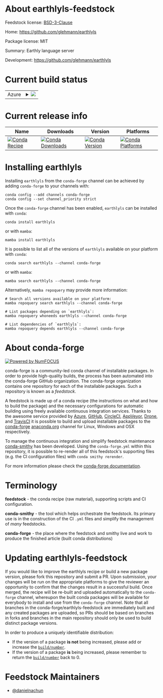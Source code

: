 About earthlyls-feedstock
=========================

Feedstock license: [BSD-3-Clause](https://github.com/conda-forge/earthlyls-feedstock/blob/main/LICENSE.txt)

Home: https://github.com/glehmann/earthlyls

Package license: MIT

Summary: Earthly language server

Development: https://github.com/glehmann/earthlyls

Current build status
====================


<table>
    
  <tr>
    <td>Azure</td>
    <td>
      <details>
        <summary>
          <a href="https://dev.azure.com/conda-forge/feedstock-builds/_build/latest?definitionId=23642&branchName=main">
            <img src="https://dev.azure.com/conda-forge/feedstock-builds/_apis/build/status/earthlyls-feedstock?branchName=main">
          </a>
        </summary>
        <table>
          <thead><tr><th>Variant</th><th>Status</th></tr></thead>
          <tbody><tr>
              <td>linux_64</td>
              <td>
                <a href="https://dev.azure.com/conda-forge/feedstock-builds/_build/latest?definitionId=23642&branchName=main">
                  <img src="https://dev.azure.com/conda-forge/feedstock-builds/_apis/build/status/earthlyls-feedstock?branchName=main&jobName=linux&configuration=linux%20linux_64_" alt="variant">
                </a>
              </td>
            </tr><tr>
              <td>linux_aarch64</td>
              <td>
                <a href="https://dev.azure.com/conda-forge/feedstock-builds/_build/latest?definitionId=23642&branchName=main">
                  <img src="https://dev.azure.com/conda-forge/feedstock-builds/_apis/build/status/earthlyls-feedstock?branchName=main&jobName=linux&configuration=linux%20linux_aarch64_" alt="variant">
                </a>
              </td>
            </tr><tr>
              <td>linux_ppc64le</td>
              <td>
                <a href="https://dev.azure.com/conda-forge/feedstock-builds/_build/latest?definitionId=23642&branchName=main">
                  <img src="https://dev.azure.com/conda-forge/feedstock-builds/_apis/build/status/earthlyls-feedstock?branchName=main&jobName=linux&configuration=linux%20linux_ppc64le_" alt="variant">
                </a>
              </td>
            </tr><tr>
              <td>osx_64</td>
              <td>
                <a href="https://dev.azure.com/conda-forge/feedstock-builds/_build/latest?definitionId=23642&branchName=main">
                  <img src="https://dev.azure.com/conda-forge/feedstock-builds/_apis/build/status/earthlyls-feedstock?branchName=main&jobName=osx&configuration=osx%20osx_64_" alt="variant">
                </a>
              </td>
            </tr><tr>
              <td>osx_arm64</td>
              <td>
                <a href="https://dev.azure.com/conda-forge/feedstock-builds/_build/latest?definitionId=23642&branchName=main">
                  <img src="https://dev.azure.com/conda-forge/feedstock-builds/_apis/build/status/earthlyls-feedstock?branchName=main&jobName=osx&configuration=osx%20osx_arm64_" alt="variant">
                </a>
              </td>
            </tr><tr>
              <td>win_64</td>
              <td>
                <a href="https://dev.azure.com/conda-forge/feedstock-builds/_build/latest?definitionId=23642&branchName=main">
                  <img src="https://dev.azure.com/conda-forge/feedstock-builds/_apis/build/status/earthlyls-feedstock?branchName=main&jobName=win&configuration=win%20win_64_" alt="variant">
                </a>
              </td>
            </tr>
          </tbody>
        </table>
      </details>
    </td>
  </tr>
</table>

Current release info
====================

| Name | Downloads | Version | Platforms |
| --- | --- | --- | --- |
| [![Conda Recipe](https://img.shields.io/badge/recipe-earthlyls-green.svg)](https://anaconda.org/conda-forge/earthlyls) | [![Conda Downloads](https://img.shields.io/conda/dn/conda-forge/earthlyls.svg)](https://anaconda.org/conda-forge/earthlyls) | [![Conda Version](https://img.shields.io/conda/vn/conda-forge/earthlyls.svg)](https://anaconda.org/conda-forge/earthlyls) | [![Conda Platforms](https://img.shields.io/conda/pn/conda-forge/earthlyls.svg)](https://anaconda.org/conda-forge/earthlyls) |

Installing earthlyls
====================

Installing `earthlyls` from the `conda-forge` channel can be achieved by adding `conda-forge` to your channels with:

```
conda config --add channels conda-forge
conda config --set channel_priority strict
```

Once the `conda-forge` channel has been enabled, `earthlyls` can be installed with `conda`:

```
conda install earthlyls
```

or with `mamba`:

```
mamba install earthlyls
```

It is possible to list all of the versions of `earthlyls` available on your platform with `conda`:

```
conda search earthlyls --channel conda-forge
```

or with `mamba`:

```
mamba search earthlyls --channel conda-forge
```

Alternatively, `mamba repoquery` may provide more information:

```
# Search all versions available on your platform:
mamba repoquery search earthlyls --channel conda-forge

# List packages depending on `earthlyls`:
mamba repoquery whoneeds earthlyls --channel conda-forge

# List dependencies of `earthlyls`:
mamba repoquery depends earthlyls --channel conda-forge
```


About conda-forge
=================

[![Powered by
NumFOCUS](https://img.shields.io/badge/powered%20by-NumFOCUS-orange.svg?style=flat&colorA=E1523D&colorB=007D8A)](https://numfocus.org)

conda-forge is a community-led conda channel of installable packages.
In order to provide high-quality builds, the process has been automated into the
conda-forge GitHub organization. The conda-forge organization contains one repository
for each of the installable packages. Such a repository is known as a *feedstock*.

A feedstock is made up of a conda recipe (the instructions on what and how to build
the package) and the necessary configurations for automatic building using freely
available continuous integration services. Thanks to the awesome service provided by
[Azure](https://azure.microsoft.com/en-us/services/devops/), [GitHub](https://github.com/),
[CircleCI](https://circleci.com/), [AppVeyor](https://www.appveyor.com/),
[Drone](https://cloud.drone.io/welcome), and [TravisCI](https://travis-ci.com/)
it is possible to build and upload installable packages to the
[conda-forge](https://anaconda.org/conda-forge) [anaconda.org](https://anaconda.org/)
channel for Linux, Windows and OSX respectively.

To manage the continuous integration and simplify feedstock maintenance
[conda-smithy](https://github.com/conda-forge/conda-smithy) has been developed.
Using the ``conda-forge.yml`` within this repository, it is possible to re-render all of
this feedstock's supporting files (e.g. the CI configuration files) with ``conda smithy rerender``.

For more information please check the [conda-forge documentation](https://conda-forge.org/docs/).

Terminology
===========

**feedstock** - the conda recipe (raw material), supporting scripts and CI configuration.

**conda-smithy** - the tool which helps orchestrate the feedstock.
                   Its primary use is in the construction of the CI ``.yml`` files
                   and simplify the management of *many* feedstocks.

**conda-forge** - the place where the feedstock and smithy live and work to
                  produce the finished article (built conda distributions)


Updating earthlyls-feedstock
============================

If you would like to improve the earthlyls recipe or build a new
package version, please fork this repository and submit a PR. Upon submission,
your changes will be run on the appropriate platforms to give the reviewer an
opportunity to confirm that the changes result in a successful build. Once
merged, the recipe will be re-built and uploaded automatically to the
`conda-forge` channel, whereupon the built conda packages will be available for
everybody to install and use from the `conda-forge` channel.
Note that all branches in the conda-forge/earthlyls-feedstock are
immediately built and any created packages are uploaded, so PRs should be based
on branches in forks and branches in the main repository should only be used to
build distinct package versions.

In order to produce a uniquely identifiable distribution:
 * If the version of a package **is not** being increased, please add or increase
   the [``build/number``](https://docs.conda.io/projects/conda-build/en/latest/resources/define-metadata.html#build-number-and-string).
 * If the version of a package **is** being increased, please remember to return
   the [``build/number``](https://docs.conda.io/projects/conda-build/en/latest/resources/define-metadata.html#build-number-and-string)
   back to 0.

Feedstock Maintainers
=====================

* [@danielnachun](https://github.com/danielnachun/)

